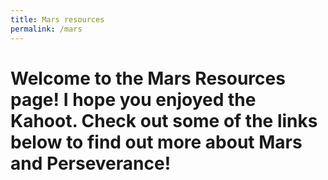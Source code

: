 ```yaml
---
title: Mars resources
permalink: /mars
---
```


# Welcome to the Mars Resources page! I hope you enjoyed the Kahoot. Check out some of the links below to find out more about Mars and Perseverance!

